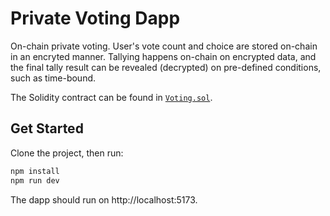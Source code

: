 # Private Voting Dapp

On-chain private voting. User's vote count and choice are stored on-chain in an encryted manner. Tallying happens on-chain on encrypted data, and the final tally result can be revealed (decrypted) on pre-defined conditions, such as time-bound.

The Solidity contract can be found in [`Voting.sol`](https://github.com/Inco-fhevm/Contracts/blob/main/inco_contract/voting.sol).

## Get Started

Clone the project, then run:

```bash
npm install
npm run dev
```

The dapp should run on http://localhost:5173.
